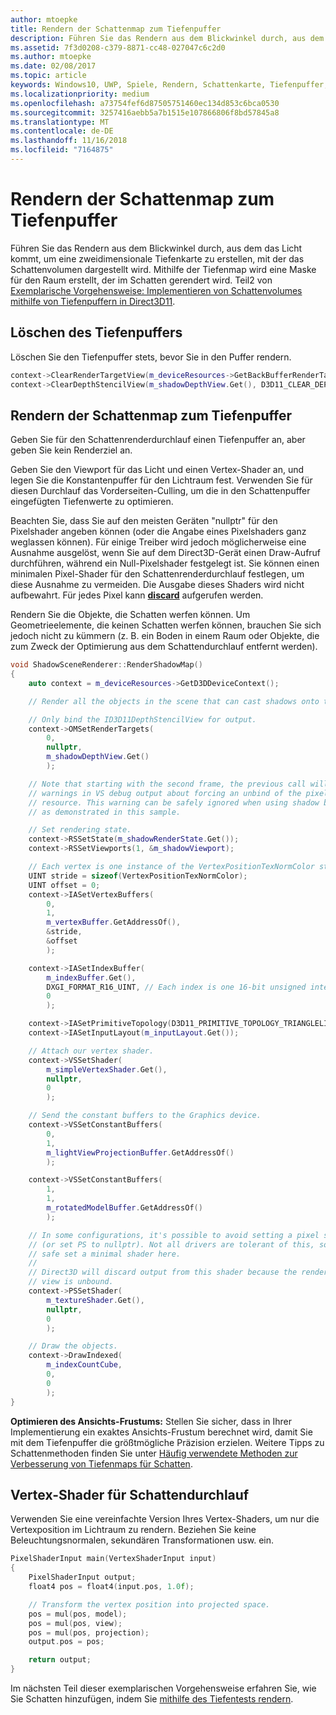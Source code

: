 ```yaml
---
author: mtoepke
title: Rendern der Schattenmap zum Tiefenpuffer
description: Führen Sie das Rendern aus dem Blickwinkel durch, aus dem das Licht kommt, um eine zweidimensionale Tiefenkarte zu erstellen, mit der das Schattenvolumen dargestellt wird.
ms.assetid: 7f3d0208-c379-8871-cc48-027047c6c2d0
ms.author: mtoepke
ms.date: 02/08/2017
ms.topic: article
keywords: Windows10, UWP, Spiele, Rendern, Schattenkarte, Tiefenpuffer, Direct3D
ms.localizationpriority: medium
ms.openlocfilehash: a73754fef6d87505751460ec134d853c6bca0530
ms.sourcegitcommit: 3257416aebb5a7b1515e107866806f8bd57845a8
ms.translationtype: MT
ms.contentlocale: de-DE
ms.lasthandoff: 11/16/2018
ms.locfileid: "7164875"
---
```

# <a name="render-the-shadow-map-to-the-depth-buffer"></a>Rendern der Schattenmap zum Tiefenpuffer




Führen Sie das Rendern aus dem Blickwinkel durch, aus dem das Licht kommt, um eine zweidimensionale Tiefenkarte zu erstellen, mit der das Schattenvolumen dargestellt wird. Mithilfe der Tiefenmap wird eine Maske für den Raum erstellt, der im Schatten gerendert wird. Teil2 von [Exemplarische Vorgehensweise: Implementieren von Schattenvolumes mithilfe von Tiefenpuffern in Direct3D11](implementing-depth-buffers-for-shadow-mapping.md).

## <a name="clear-the-depth-buffer"></a>Löschen des Tiefenpuffers


Löschen Sie den Tiefenpuffer stets, bevor Sie in den Puffer rendern.

```cpp
context->ClearRenderTargetView(m_deviceResources->GetBackBufferRenderTargetView(), DirectX::Colors::CornflowerBlue);
context->ClearDepthStencilView(m_shadowDepthView.Get(), D3D11_CLEAR_DEPTH | D3D11_CLEAR_STENCIL, 1.0f, 0);
```

## <a name="render-the-shadow-map-to-the-depth-buffer"></a>Rendern der Schattenmap zum Tiefenpuffer


Geben Sie für den Schattenrenderdurchlauf einen Tiefenpuffer an, aber geben Sie kein Renderziel an.

Geben Sie den Viewport für das Licht und einen Vertex-Shader an, und legen Sie die Konstantenpuffer für den Lichtraum fest. Verwenden Sie für diesen Durchlauf das Vorderseiten-Culling, um die in den Schattenpuffer eingefügten Tiefenwerte zu optimieren.

Beachten Sie, dass Sie auf den meisten Geräten "nullptr" für den Pixelshader angeben können (oder die Angabe eines Pixelshaders ganz weglassen können). Für einige Treiber wird jedoch möglicherweise eine Ausnahme ausgelöst, wenn Sie auf dem Direct3D-Gerät einen Draw-Aufruf durchführen, während ein Null-Pixelshader festgelegt ist. Sie können einen minimalen Pixel-Shader für den Schattenrenderdurchlauf festlegen, um diese Ausnahme zu vermeiden. Die Ausgabe dieses Shaders wird nicht aufbewahrt. Für jedes Pixel kann [**discard**](https://msdn.microsoft.com/library/windows/desktop/bb943995) aufgerufen werden.

Rendern Sie die Objekte, die Schatten werfen können. Um Geometrieelemente, die keinen Schatten werfen können, brauchen Sie sich jedoch nicht zu kümmern (z. B. ein Boden in einem Raum oder Objekte, die zum Zweck der Optimierung aus dem Schattendurchlauf entfernt werden).

```cpp
void ShadowSceneRenderer::RenderShadowMap()
{
    auto context = m_deviceResources->GetD3DDeviceContext();

    // Render all the objects in the scene that can cast shadows onto themselves or onto other objects.

    // Only bind the ID3D11DepthStencilView for output.
    context->OMSetRenderTargets(
        0,
        nullptr,
        m_shadowDepthView.Get()
        );

    // Note that starting with the second frame, the previous call will display
    // warnings in VS debug output about forcing an unbind of the pixel shader
    // resource. This warning can be safely ignored when using shadow buffers
    // as demonstrated in this sample.

    // Set rendering state.
    context->RSSetState(m_shadowRenderState.Get());
    context->RSSetViewports(1, &m_shadowViewport);

    // Each vertex is one instance of the VertexPositionTexNormColor struct.
    UINT stride = sizeof(VertexPositionTexNormColor);
    UINT offset = 0;
    context->IASetVertexBuffers(
        0,
        1,
        m_vertexBuffer.GetAddressOf(),
        &stride,
        &offset
        );

    context->IASetIndexBuffer(
        m_indexBuffer.Get(),
        DXGI_FORMAT_R16_UINT, // Each index is one 16-bit unsigned integer (short).
        0
        );

    context->IASetPrimitiveTopology(D3D11_PRIMITIVE_TOPOLOGY_TRIANGLELIST);
    context->IASetInputLayout(m_inputLayout.Get());

    // Attach our vertex shader.
    context->VSSetShader(
        m_simpleVertexShader.Get(),
        nullptr,
        0
        );

    // Send the constant buffers to the Graphics device.
    context->VSSetConstantBuffers(
        0,
        1,
        m_lightViewProjectionBuffer.GetAddressOf()
        );

    context->VSSetConstantBuffers(
        1,
        1,
        m_rotatedModelBuffer.GetAddressOf()
        );

    // In some configurations, it's possible to avoid setting a pixel shader
    // (or set PS to nullptr). Not all drivers are tolerant of this, so to be
    // safe set a minimal shader here.
    //
    // Direct3D will discard output from this shader because the render target
    // view is unbound.
    context->PSSetShader(
        m_textureShader.Get(),
        nullptr,
        0
        );

    // Draw the objects.
    context->DrawIndexed(
        m_indexCountCube,
        0,
        0
        );
}
```

**Optimieren des Ansichts-Frustums:**  Stellen Sie sicher, dass in Ihrer Implementierung ein exaktes Ansichts-Frustum berechnet wird, damit Sie mit dem Tiefenpuffer die größtmögliche Präzision erzielen. Weitere Tipps zu Schattenmethoden finden Sie unter [Häufig verwendete Methoden zur Verbesserung von Tiefenmaps für Schatten](https://msdn.microsoft.com/library/windows/desktop/ee416324).

## <a name="vertex-shader-for-shadow-pass"></a>Vertex-Shader für Schattendurchlauf


Verwenden Sie eine vereinfachte Version Ihres Vertex-Shaders, um nur die Vertexposition im Lichtraum zu rendern. Beziehen Sie keine Beleuchtungsnormalen, sekundären Transformationen usw. ein.

```cpp
PixelShaderInput main(VertexShaderInput input)
{
    PixelShaderInput output;
    float4 pos = float4(input.pos, 1.0f);

    // Transform the vertex position into projected space.
    pos = mul(pos, model);
    pos = mul(pos, view);
    pos = mul(pos, projection);
    output.pos = pos;

    return output;
}
```

Im nächsten Teil dieser exemplarischen Vorgehensweise erfahren Sie, wie Sie Schatten hinzufügen, indem Sie [mithilfe des Tiefentests rendern](render-the-scene-with-depth-testing.md).

 

 




